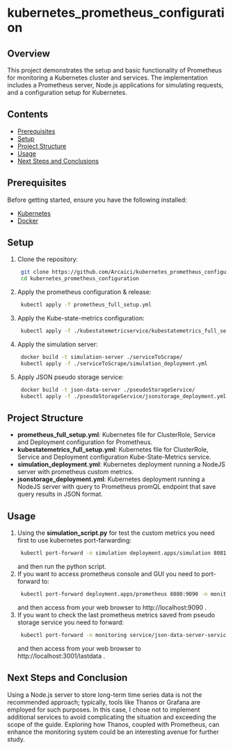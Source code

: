 # kubernetes_prometheus_configuration

## Overview

This project demonstrates the setup and basic functionality of Prometheus for monitoring a Kubernetes cluster and services. The implementation includes a Prometheus server, Node.js applications for simulating requests, and a configuration setup for Kubernetes.

## Contents

- [Prerequisites](#prerequisites)
- [Setup](#setup)
- [Project Structure](#project-structure)
- [Usage](#usage)
- [Next Steps and Conclusions](#Next-Steps-and-Conclusion)

## Prerequisites

Before getting started, ensure you have the following installed:

- [Kubernetes](https://kubernetes.io/)
- [Docker](https://www.docker.com/)

## Setup

1. Clone the repository:
   ```bash
    git clone https://github.com/Arcaici/kubernetes_prometheus_configuration
    cd kubernetes_prometheus_configuration
   ```
2. Apply the prometheus configuration & release:
   ```bash 
    kubectl apply -f prometheus_full_setup.yml
   ```
3. Apply the Kube-state-metrics configuration:
   ```bash
    kubectl apply -f ./kubestatemetricservice/kubestatemetrics_full_setup.yml
   ```
4. Apply the simulation server:
   ```bash
    docker build -t simulation-server ./serviceToScrape/
    kubectl apply -f ./serviceToScrape/simulation_deployment.yml
   ```
5. Apply JSON pseudo storage service:
   ```bash
    docker build -t json-data-server ./pseudoStorageService/
    kubectl apply -f ./pseudoStorageService/jsonstorage_deployment.yml
   ```
## Project Structure
* **prometheus_full_setup.yml**: Kubernetes file for ClusterRole, Service and Deployment configuration for Prometheus.
* **kubestatemetrics_full_setup.yml**: Kubernetes file for ClusterRole, Service and Deployment configuration Kube-State-Metrics service.
* **simulation_deployment.yml**: Kubernetes deployment running a NodeJS server with prometheus custom metrics.
* **jsonstorage_deployment.yml**: Kubernetes deployment running a NodeJS server with query to Prometheus promQL endpoint that save query results in JSON format.

## Usage
1. Using the **simulation_script.py** for test the custom metrics you need first to use kubernetes port-farwarding:
   ```bash
    kubectl port-forward -n simulation deployment.apps/simulation 8081:3000
   ```
   and then run the python script.
2. If you want to access prometheus console and GUI you need to port-forward to:
   ```bash
    kubectl port-forward deployment.apps/prometheus 8080:9090 -n monitoring
   ```
   and then access from your web browser to http://localhost:9090 .
3. If you want to check the last prometheus metrics saved from pseudo storage service you need to forward:
   ```bash
    kubectl port-forward -n monitoring service/json-data-server-service 3001:3001
   ```
   and then access from your web browser to http://localhost:3001/lastdata .

## Next Steps and Conclusion
Using a Node.js server to store long-term time series data is not the recommended approach; typically, tools like Thanos or Grafana are employed for such purposes. In this case, I chose not to implement additional services to avoid complicating the situation and exceeding the scope of the guide. Exploring how Thanos, coupled with Prometheus, can enhance the monitoring system could be an interesting avenue for further study.

